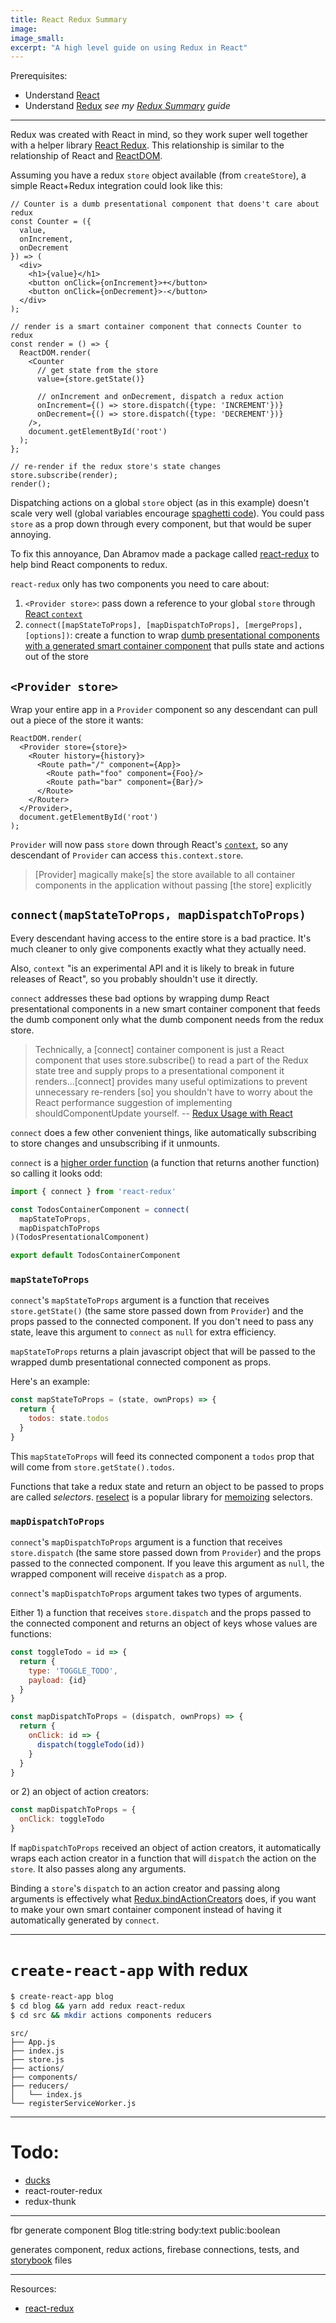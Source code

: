 ```yaml
---
title: React Redux Summary
image:
image_small:
excerpt: "A high level guide on using Redux in React"
---
```


Prerequisites:

* Understand [React](https://reactjs.org/docs/hello-world.html)
* Understand [Redux](https://redux.js.org/) *see my [Redux Summary](/redux) guide*

---

Redux was created with React in mind, so they work super well together with a helper library [React Redux](https://github.com/reactjs/react-redux). This relationship is similar to the relationship of React and [ReactDOM](https://reactjs.org/docs/react-dom.html).

Assuming you have a redux `store` object available (from `createStore`), a simple React+Redux integration could look like this:

```
// Counter is a dumb presentational component that doens't care about redux
const Counter = ({
  value,
  onIncrement,
  onDecrement
}) => (
  <div>
    <h1>{value}</h1>
    <button onClick={onIncrement}>+</button>
    <button onClick={onDecrement}>-</button>
  </div>
);

// render is a smart container component that connects Counter to redux
const render = () => {
  ReactDOM.render(
    <Counter
      // get state from the store
      value={store.getState()}

      // onIncrement and onDecrement, dispatch a redux action
      onIncrement={() => store.dispatch({type: 'INCREMENT'})}
      onDecrement={() => store.dispatch({type: 'DECREMENT'})}
    />,
    document.getElementById('root')
  );
};

// re-render if the redux store's state changes
store.subscribe(render);
render();
```

Dispatching actions on a global `store` object (as in this example) doesn't scale very well (global variables encourage [spaghetti code](https://en.wikipedia.org/wiki/Spaghetti_code)). You could pass `store` as a prop down through every component, but that would be super annoying.

To fix this annoyance, Dan Abramov made a package called [react-redux](https://github.com/reactjs/react-redux) to help bind React components to redux.

`react-redux` only has two components you need to care about:

1. `<Provider store>`: pass down a reference to your global `store` through [React `context`](https://reactjs.org/docs/context.html)
2. `connect([mapStateToProps], [mapDispatchToProps], [mergeProps], [options])`: create a function to wrap [dumb presentational components with a generated smart container component](https://medium.com/@dan_abramov/smart-and-dumb-components-7ca2f9a7c7d0) that pulls state and actions out of the store

## `<Provider store>`

Wrap your entire app in a `Provider` component so any descendant can pull out a piece of the store it wants:

```
ReactDOM.render(
  <Provider store={store}>
    <Router history={history}>
      <Route path="/" component={App}>
        <Route path="foo" component={Foo}/>
        <Route path="bar" component={Bar}/>
      </Route>
    </Router>
  </Provider>,
  document.getElementById('root')
);
```

`Provider` will now pass `store` down through React's [`context`](https://reactjs.org/docs/context.html), so any descendant of `Provider` can access `this.context.store`.

> [Provider] magically make[s] the store available to all container components in the application without passing [the store] explicitly

## `connect(mapStateToProps, mapDispatchToProps)`

Every descendant having access to the entire store is a bad practice. It's much cleaner to only give components exactly what they actually need.

Also, `context` "is an experimental API and it is likely to break in future releases of React", so you probably shouldn't use it directly.

`connect` addresses these bad options by wrapping dump React presentational components in a new smart container component that feeds the dumb component only what the dumb component needs from the redux store.

> Technically, a [connect] container component is just a React component that uses store.subscribe() to read a part of the Redux state tree and supply props to a presentational component it renders...[connect] provides many useful optimizations to prevent unnecessary re-renders [so] you shouldn't have to worry about the React performance suggestion of implementing shouldComponentUpdate yourself.
> -- [Redux Usage with React](https://redux.js.org/docs/basics/UsageWithReact.html)

`connect` does a few other convenient things, like automatically subscribing to store changes and unsubscribing if it unmounts.

`connect` is a [higher order function](https://en.wikipedia.org/wiki/Higher-order_function) (a function that returns another function) so calling it looks odd:

```javascript
import { connect } from 'react-redux'

const TodosContainerComponent = connect(
  mapStateToProps,
  mapDispatchToProps
)(TodosPresentationalComponent)

export default TodosContainerComponent
```

### `mapStateToProps`

`connect`'s `mapStateToProps` argument is a function that receives `store.getState()` (the same store passed down from `Provider`) and the props passed to the connected component. If you don't need to pass any state, leave this argument to `connect` as `null` for extra efficiency.

`mapStateToProps` returns a plain javascript object that will be passed to the wrapped dumb presentational connected component as props.

Here's an example:

```javascript
const mapStateToProps = (state, ownProps) => {
  return {
    todos: state.todos
  }
}
```

This `mapStateToProps` will feed its connected component a `todos` prop that will come from `store.getState().todos`.

Functions that take a redux state and return an object to be passed to props are called *selectors*. [reselect](https://github.com/reactjs/reselect) is a popular library for [memoizing](https://en.wikipedia.org/wiki/Memoization) selectors.

### `mapDispatchToProps`

`connect`'s `mapDispatchToProps` argument is a function that receives `store.dispatch` (the same store passed down from `Provider`) and the props passed to the connected component. If you leave this argument as `null`, the wrapped component will receive `dispatch` as a prop.

`connect`'s `mapDispatchToProps` argument takes two types of arguments.

Either 1) a function that receives `store.dispatch` and the props passed to the connected component and returns an object of keys whose values are functions:

```javascript
const toggleTodo = id => {
  return {
    type: 'TOGGLE_TODO',
    payload: {id}
  }
}

const mapDispatchToProps = (dispatch, ownProps) => {
  return {
    onClick: id => {
      dispatch(toggleTodo(id))
    }
  }
}
```

or 2) an object of action creators:

```javascript
const mapDispatchToProps = {
  onClick: toggleTodo
}
```

If `mapDispatchToProps` received an object of action creators, it automatically wraps each action creator in a function that will `dispatch` the action on the `store`. It also passes along any arguments.

Binding a `store`'s `dispatch` to an action creator and passing along arguments is effectively what [Redux.bindActionCreators](https://redux.js.org/docs/api/bindActionCreators.html) does, if you want to make your own smart container component instead of having it automatically generated by `connect`.

---

# `create-react-app` with redux

```bash
$ create-react-app blog
$ cd blog && yarn add redux react-redux
$ cd src && mkdir actions components reducers
```

```
src/
├── App.js
├── index.js
├── store.js
├── actions/
├── components/
├── reducers/
│   └── index.js
└── registerServiceWorker.js
```

---

# Todo:

* [ducks](https://github.com/erikras/ducks-modular-redux)
* react-router-redux
* redux-thunk

---

fbr generate component Blog title:string body:text public:boolean

generates component, redux actions, firebase connections, tests, and [storybook](https://storybook.js.org/) files

---

Resources:

* [react-redux](https://github.com/reactjs/react-redux)
